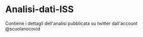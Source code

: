 # Analisi-dati-ISS
Contiene i dettagli dell'analisi pubblicata su twitter dall'account @scuolanocovid
